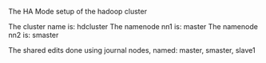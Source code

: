 The HA Mode setup of the hadoop cluster

The cluster name is: hdcluster
The namenode nn1 is: master
The namenode nn2 is: smaster

The shared edits done using journal nodes, named: master, smaster, slave1

